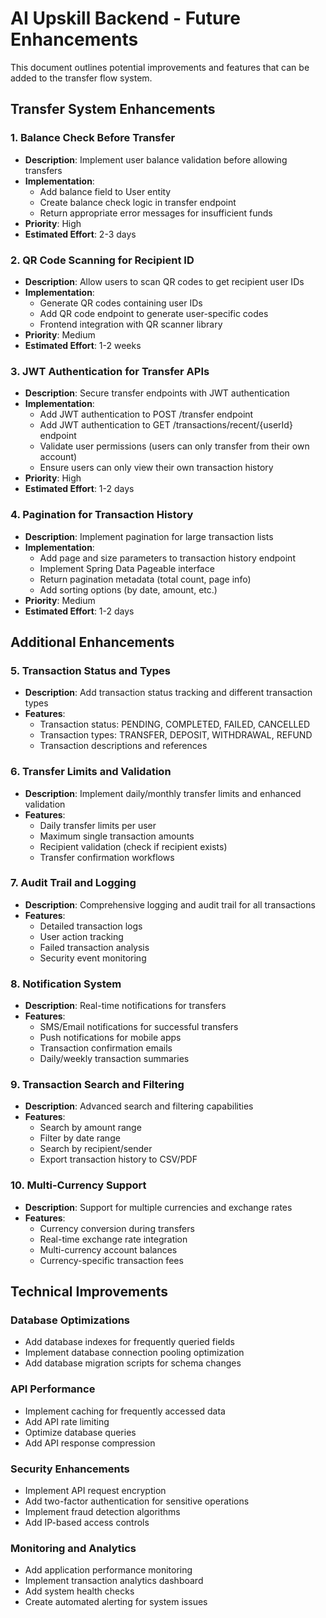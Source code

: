 # AI Upskill Backend - Future Enhancements

This document outlines potential improvements and features that can be added to the transfer flow system.

## Transfer System Enhancements

### 1. Balance Check Before Transfer
- **Description**: Implement user balance validation before allowing transfers
- **Implementation**: 
  - Add balance field to User entity
  - Create balance check logic in transfer endpoint
  - Return appropriate error messages for insufficient funds
- **Priority**: High
- **Estimated Effort**: 2-3 days

### 2. QR Code Scanning for Recipient ID
- **Description**: Allow users to scan QR codes to get recipient user IDs
- **Implementation**:
  - Generate QR codes containing user IDs
  - Add QR code endpoint to generate user-specific codes
  - Frontend integration with QR scanner library
- **Priority**: Medium
- **Estimated Effort**: 1-2 weeks

### 3. JWT Authentication for Transfer APIs
- **Description**: Secure transfer endpoints with JWT authentication
- **Implementation**:
  - Add JWT authentication to POST /transfer endpoint
  - Add JWT authentication to GET /transactions/recent/{userId} endpoint
  - Validate user permissions (users can only transfer from their own account)
  - Ensure users can only view their own transaction history
- **Priority**: High
- **Estimated Effort**: 1-2 days

### 4. Pagination for Transaction History
- **Description**: Implement pagination for large transaction lists
- **Implementation**:
  - Add page and size parameters to transaction history endpoint
  - Implement Spring Data Pageable interface
  - Return pagination metadata (total count, page info)
  - Add sorting options (by date, amount, etc.)
- **Priority**: Medium
- **Estimated Effort**: 1-2 days

## Additional Enhancements

### 5. Transaction Status and Types
- **Description**: Add transaction status tracking and different transaction types
- **Features**:
  - Transaction status: PENDING, COMPLETED, FAILED, CANCELLED
  - Transaction types: TRANSFER, DEPOSIT, WITHDRAWAL, REFUND
  - Transaction descriptions and references

### 6. Transfer Limits and Validation
- **Description**: Implement daily/monthly transfer limits and enhanced validation
- **Features**:
  - Daily transfer limits per user
  - Maximum single transaction amounts
  - Recipient validation (check if recipient exists)
  - Transfer confirmation workflows

### 7. Audit Trail and Logging
- **Description**: Comprehensive logging and audit trail for all transactions
- **Features**:
  - Detailed transaction logs
  - User action tracking
  - Failed transaction analysis
  - Security event monitoring

### 8. Notification System
- **Description**: Real-time notifications for transfers
- **Features**:
  - SMS/Email notifications for successful transfers
  - Push notifications for mobile apps
  - Transaction confirmation emails
  - Daily/weekly transaction summaries

### 9. Transaction Search and Filtering
- **Description**: Advanced search and filtering capabilities
- **Features**:
  - Search by amount range
  - Filter by date range
  - Search by recipient/sender
  - Export transaction history to CSV/PDF

### 10. Multi-Currency Support
- **Description**: Support for multiple currencies and exchange rates
- **Features**:
  - Currency conversion during transfers
  - Real-time exchange rate integration
  - Multi-currency account balances
  - Currency-specific transaction fees

## Technical Improvements

### Database Optimizations
- Add database indexes for frequently queried fields
- Implement database connection pooling optimization
- Add database migration scripts for schema changes

### API Performance
- Implement caching for frequently accessed data
- Add API rate limiting
- Optimize database queries
- Add API response compression

### Security Enhancements
- Implement API request encryption
- Add two-factor authentication for sensitive operations
- Implement fraud detection algorithms
- Add IP-based access controls

### Monitoring and Analytics
- Add application performance monitoring
- Implement transaction analytics dashboard
- Add system health checks
- Create automated alerting for system issues
